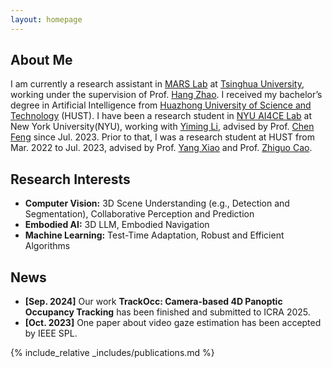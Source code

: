 ```yaml
---
layout: homepage
---
```


## About Me

I am currently a research assistant in [MARS Lab](https://group.iiis.tsinghua.edu.cn/~marslab/#/) at [Tsinghua University](https://www.tsinghua.edu.cn/en/), working under the supervision of Prof. [Hang Zhao](https://hangzhaomit.github.io/).
I received my bachelor’s degree in Artificial Intelligence from [Huazhong University of Science and Technology](https://english.hust.edu.cn/) (HUST). I have been a research student in [NYU AI4CE Lab](https://ai4ce.github.io/) at New York University(NYU), working with [Yiming Li](https://yimingli-page.github.io/), advised by Prof. [Chen Feng](https://scholar.google.com/citations?user=YeG8ZM0AAAAJ&hl=en) since Jul. 2023. Prior to that, I was a research student at HUST from Mar. 2022 to Jul. 2023, advised by Prof. [Yang Xiao](https://scholar.google.com.tw/citations?hl=zh-CN&user=NeKBuXEAAAAJ) and Prof. [Zhiguo Cao](https://scholar.google.com.tw/citations?hl=zh-CN&user=396o2BAAAAAJ).

## Research Interests
- **Computer Vision:** 3D Scene Understanding (e.g., Detection and Segmentation), Collaborative Perception and Prediction
- **Embodied AI:** 3D LLM, Embodied Navigation
- **Machine Learning:** Test-Time Adaptation, Robust and Efficient Algorithms

## News

- **[Sep. 2024]** Our work **TrackOcc: Camera-based 4D Panoptic Occupancy Tracking** has been finished and submitted to ICRA 2025.
- **[Oct. 2023]** One paper about video gaze estimation has been accepted by IEEE SPL.

{% include_relative _includes/publications.md %}